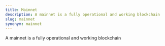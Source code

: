 ```yaml
---
title: Mainnet
description: A mainnet is a fully operational and working blockchain
slug: mainnet
synonym: mainnet
---
```


A mainnet is a fully operational and working blockchain